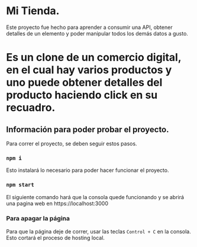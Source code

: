 # Mi Tienda.

Este proyecto fue hecho para aprender a consumir una API, obtener detalles de un elemento y poder manipular todos los demás datos a gusto.

# Es un clone de un comercio digital, en el cual hay varios productos y uno puede obtener detalles del producto haciendo click en su recuadro.

## Información para poder probar el proyecto.

Para correr el proyecto, se deben seguir estos pasos.

### `npm i`
Esto instalará lo necesario para poder hacer funcionar el proyecto.

### `npm start`
El siguiente comando hará que la consola quede funcionando y se abrirá una pagina web en https://localhost:3000

### Para apagar la página

Para que la página deje de correr, usar las teclas `Control + C` en la consola. Esto cortará el proceso de hosting local.




